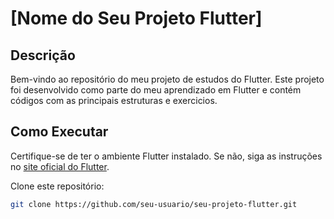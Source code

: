 # [Nome do Seu Projeto Flutter]

## Descrição
Bem-vindo ao repositório do meu projeto de estudos do Flutter. Este projeto foi desenvolvido como parte do meu aprendizado em Flutter e contém códigos com as principais estruturas e exercicios.

## Como Executar
Certifique-se de ter o ambiente Flutter instalado. Se não, siga as instruções no [site oficial do Flutter](https://flutter.dev/docs/get-started/install).

Clone este repositório:
   ```bash
   git clone https://github.com/seu-usuario/seu-projeto-flutter.git
   ```
